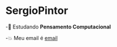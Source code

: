 # SergioPintor
-:cowboy_hat_face: Estudando **Pensamento Computacional**

-:collision: Meu email é [email](sodinhacavalcante@gmail.com)
